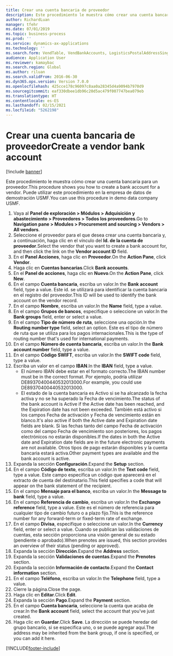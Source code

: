 ```yaml
---
title: Crear una cuenta bancaria de proveedor
description: Este procedimiento le muestra cómo crear una cuenta bancaria para un proveedor.
author: RichardLuan
manager: tfehr
ms.date: 07/01/2019
ms.topic: business-process
ms.prod: ''
ms.service: dynamics-ax-applications
ms.technology: ''
ms.search.form: VendTable, VendBankAccounts, LogisticsPostalAddressSingle
audience: Application User
ms.reviewer: kamaybac
ms.search.region: Global
ms.author: riluan
ms.search.validFrom: 2016-06-30
ms.dyn365.ops.version: Version 7.0.0
ms.openlocfilehash: 425cce178c96097c8aa0a28345d4a9094b7970d9
ms.sourcegitcommit: eaf330dbee1db96c20d5ac479f007747bea079eb
ms.translationtype: HT
ms.contentlocale: es-ES
ms.lasthandoff: 02/15/2021
ms.locfileid: "5262198"
---
```

# <a name="create-a-vendor-bank-account"></a><span data-ttu-id="1eb52-103">Crear una cuenta bancaria de proveedor</span><span class="sxs-lookup"><span data-stu-id="1eb52-103">Create a vendor bank account</span></span>

[!include [banner](../../includes/banner.md)]

<span data-ttu-id="1eb52-104">Este procedimiento le muestra cómo crear una cuenta bancaria para un proveedor.</span><span class="sxs-lookup"><span data-stu-id="1eb52-104">This procedure shows you how to create a bank account for a vendor.</span></span> <span data-ttu-id="1eb52-105">Puede utilizar este procedimiento en la empresa de datos de demostración USMF.</span><span class="sxs-lookup"><span data-stu-id="1eb52-105">You can use this procedure in demo data company USMF.</span></span>

1. <span data-ttu-id="1eb52-106">Vaya al **Panel de exploración > Módulos > Adquisición y abastecimiento > Proveedores > Todos los proveedores**.</span><span class="sxs-lookup"><span data-stu-id="1eb52-106">Go to **Navigation pane > Modules > Procurement and sourcing > Vendors > All vendors**.</span></span>
2. <span data-ttu-id="1eb52-107">Seleccione el proveedor para el que desea crear una cuenta bancaria y, a continuación, haga clic en el vínculo del **Id. de la cuenta de proveedor**.</span><span class="sxs-lookup"><span data-stu-id="1eb52-107">Select the vendor that you want to create a bank account for, and then click the link on the **Vendor account ID** field.</span></span>
3. <span data-ttu-id="1eb52-108">En el **Panel Acciones**, haga clic en **Proveedor**.</span><span class="sxs-lookup"><span data-stu-id="1eb52-108">On the **Action Pane**, click **Vendor**.</span></span>
4. <span data-ttu-id="1eb52-109">Haga clic en **Cuentas bancarias**.</span><span class="sxs-lookup"><span data-stu-id="1eb52-109">Click **Bank accounts**.</span></span>
5. <span data-ttu-id="1eb52-110">En el **Panel de acciones**, haga clic en **Nuevo**.</span><span class="sxs-lookup"><span data-stu-id="1eb52-110">On the **Action Pane**, click **New**.</span></span>
6. <span data-ttu-id="1eb52-111">En el campo **Cuenta bancaria**, escriba un valor.</span><span class="sxs-lookup"><span data-stu-id="1eb52-111">In the **Bank account** field, type a value.</span></span> <span data-ttu-id="1eb52-112">Este id. se utilizará para identificar la cuenta bancaria en el registro del proveedor.</span><span class="sxs-lookup"><span data-stu-id="1eb52-112">This ID will be used to identify the bank account on the vendor record.</span></span>  
7. <span data-ttu-id="1eb52-113">En el campo **Nombre**, escriba un valor.</span><span class="sxs-lookup"><span data-stu-id="1eb52-113">In the **Name** field, type a value.</span></span>
8. <span data-ttu-id="1eb52-114">En el campo **Grupos de bancos**, especifique o seleccione un valor.</span><span class="sxs-lookup"><span data-stu-id="1eb52-114">In the **Bank groups** field, enter or select a value.</span></span>
9. <span data-ttu-id="1eb52-115">En el campo **Tipo de número de ruta**, seleccione una opción.</span><span class="sxs-lookup"><span data-stu-id="1eb52-115">In the **Routing number type** field, select an option.</span></span> <span data-ttu-id="1eb52-116">Este es el tipo de número de ruta que se utiliza para los pagos internacionales.</span><span class="sxs-lookup"><span data-stu-id="1eb52-116">This is the type of routing number that's used for international payments.</span></span>  
10. <span data-ttu-id="1eb52-117">En el campo **Número de cuenta bancaria**, escriba un valor.</span><span class="sxs-lookup"><span data-stu-id="1eb52-117">In the **Bank account number** field, type a value.</span></span>
11. <span data-ttu-id="1eb52-118">En el campo **Código SWIFT**, escriba un valor.</span><span class="sxs-lookup"><span data-stu-id="1eb52-118">In the **SWIFT code** field, type a value.</span></span>
12. <span data-ttu-id="1eb52-119">Escriba un valor en el campo **IBAN**.</span><span class="sxs-lookup"><span data-stu-id="1eb52-119">In the **IBAN** field, type a value.</span></span>
    - <span data-ttu-id="1eb52-120">El número IBAN debe estar en el formato correcto.</span><span class="sxs-lookup"><span data-stu-id="1eb52-120">The IBAN number must be in the correct format.</span></span> <span data-ttu-id="1eb52-121">Por ejemplo, podría utilizar DE89370400440532013000.</span><span class="sxs-lookup"><span data-stu-id="1eb52-121">For example, you could use DE89370400440532013000.</span></span>  
    - <span data-ttu-id="1eb52-122">El estado de la cuenta bancaria es Activo si se ha alcanzado la fecha activa y no se ha superado la Fecha de vencimiento.</span><span class="sxs-lookup"><span data-stu-id="1eb52-122">The status of the bank account is Active if the Active date has been reached, and the Expiration date has not been exceeded.</span></span> <span data-ttu-id="1eb52-123">También está activo si los campos Fecha de activación y Fecha de vencimiento están en blanco.</span><span class="sxs-lookup"><span data-stu-id="1eb52-123">It's also active if both the Active date and Expiration date fields are blank.</span></span> <span data-ttu-id="1eb52-124">Si las fechas tanto del campo Fecha de activación como del campo Fecha de vencimiento son posteriores, los pagos electrónicos no estarán disponibles.</span><span class="sxs-lookup"><span data-stu-id="1eb52-124">If the dates in both the Active date and Expiration date fields are in the future electronic payments are not available.</span></span> <span data-ttu-id="1eb52-125">Otros tipos de pago estarán disponibles y la cuenta bancaria estará activa.</span><span class="sxs-lookup"><span data-stu-id="1eb52-125">Other payment types are available and the bank account is active.</span></span>  
13. <span data-ttu-id="1eb52-126">Expanda la sección **Configuración**.</span><span class="sxs-lookup"><span data-stu-id="1eb52-126">Expand the **Setup** section.</span></span>
14. <span data-ttu-id="1eb52-127">En el campo **Código de texto**, escriba un valor.</span><span class="sxs-lookup"><span data-stu-id="1eb52-127">In the **Text code** field, type a value.</span></span> <span data-ttu-id="1eb52-128">Este campo especifica un código que aparecerá en el extracto de cuenta del destinatario.</span><span class="sxs-lookup"><span data-stu-id="1eb52-128">This field specifies a code that will appear on the bank statement of the recipient.</span></span>  
15. <span data-ttu-id="1eb52-129">En el campo **Mensaje para el banco**, escriba un valor.</span><span class="sxs-lookup"><span data-stu-id="1eb52-129">In the **Message to bank** field, type a value.</span></span>
16. <span data-ttu-id="1eb52-130">En el campo **Referencia de cambio**, escriba un valor.</span><span class="sxs-lookup"><span data-stu-id="1eb52-130">In the **Exchange reference** field, type a value.</span></span> <span data-ttu-id="1eb52-131">Este es el número de referencia para cualquier tipo de cambio futuro o a plazo fijo.</span><span class="sxs-lookup"><span data-stu-id="1eb52-131">This is the reference number for any forward-term or fixed-term rate of exchange.</span></span>
17. <span data-ttu-id="1eb52-132">En el campo **Divisa**, especifique o seleccione un valor.</span><span class="sxs-lookup"><span data-stu-id="1eb52-132">In the **Currency** field, enter or select a value.</span></span> <span data-ttu-id="1eb52-133">Cuando se publican las validaciones de cuentas, esta sección proporciona una visión general de su estado (pendiente o aprobado).</span><span class="sxs-lookup"><span data-stu-id="1eb52-133">When prenotes are issued, this section provides an overview of their status (pending or approved).</span></span>  
18. <span data-ttu-id="1eb52-134">Expanda la sección **Dirección**.</span><span class="sxs-lookup"><span data-stu-id="1eb52-134">Expand the **Address** section.</span></span>
19. <span data-ttu-id="1eb52-135">Expanda la sección **Validaciones de cuentas**.</span><span class="sxs-lookup"><span data-stu-id="1eb52-135">Expand the **Prenotes** section.</span></span>
20. <span data-ttu-id="1eb52-136">Expanda la sección **Información de contacto**.</span><span class="sxs-lookup"><span data-stu-id="1eb52-136">Expand the **Contact information** section.</span></span>
21. <span data-ttu-id="1eb52-137">En el campo **Teléfono**, escriba un valor.</span><span class="sxs-lookup"><span data-stu-id="1eb52-137">In the **Telephone** field, type a value.</span></span>
22. <span data-ttu-id="1eb52-138">Cierre la página.</span><span class="sxs-lookup"><span data-stu-id="1eb52-138">Close the page.</span></span>
23. <span data-ttu-id="1eb52-139">Haga clic en **Editar**.</span><span class="sxs-lookup"><span data-stu-id="1eb52-139">Click **Edit**.</span></span>
24. <span data-ttu-id="1eb52-140">Expanda la sección **Pago**.</span><span class="sxs-lookup"><span data-stu-id="1eb52-140">Expand the **Payment** section.</span></span>
25. <span data-ttu-id="1eb52-141">En el campo **Cuenta bancaria**, seleccione la cuenta que acaba de crear.</span><span class="sxs-lookup"><span data-stu-id="1eb52-141">In the **Bank account** field, select the account that you've just created.</span></span>
26. <span data-ttu-id="1eb52-142">Haga clic en **Guardar**.</span><span class="sxs-lookup"><span data-stu-id="1eb52-142">Click **Save**.</span></span> <span data-ttu-id="1eb52-143">La dirección se puede heredar del grupo bancario, si se especifica uno, o se puede agregar aquí.</span><span class="sxs-lookup"><span data-stu-id="1eb52-143">The address may be inherited from the bank group, if one is specified, or you can add it here.</span></span>  



[!INCLUDE[footer-include](../../../includes/footer-banner.md)]